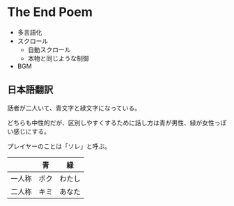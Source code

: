 # The End Poem

- 多言語化
- スクロール
  - 自動スクロール
  - 本物と同じような制御
- BGM

## 日本語翻訳

話者が二人いて、青文字と緑文字になっている。

どちらも中性的だが、区別しやすくするために話し方は青が男性、緑が女性っぽい感じにする。

プレイヤーのことは「ソレ」と呼ぶ。

|        | 青   | 緑     |
| ------ | ---- | ------ |
| 一人称 | ボク | わたし |
| 二人称 | キミ | あなた |
